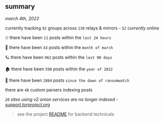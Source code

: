 
## summary
_march 4th, 2022_

currently tracking `92` groups across `130` relays & mirrors - _`52` currently online_

⏲ there have been `11` posts within the `last 24 hours`

🦈 there have been `43` posts within the `month of march`

🪐 there have been `962` posts within the `last 90 days`

🏚 there have been `598` posts within the `year of 2022`

🦕 there have been `2884` posts `since the dawn of ransomwatch`

there are `48` custom parsers indexing posts

_`20` sites using v2 onion services are no longer indexed - [support.torproject.org](https://support.torproject.org/onionservices/v2-deprecation/)_

> see the project [README](https://github.com/thetanz/ransomwatch#ransomwatch--) for backend technicals
